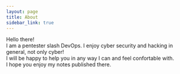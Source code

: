 ```yaml
---
layout: page
title: About
sidebar_link: true
---
```


<p class="message">
  Hello there!<br />
  I am a pentester slash DevOps. I enjoy cyber security and hacking in general, not only cyber! <br />
  I will be happy to help you in any way I can and feel confortable with.<br />
  I hope you enjoy my notes published there.
</p>
